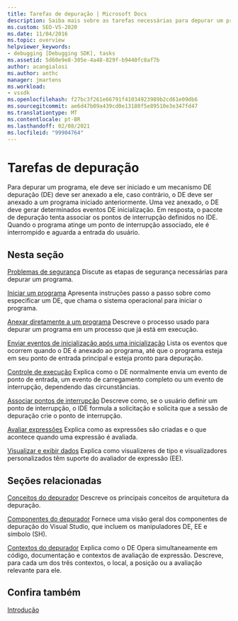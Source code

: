 ```yaml
---
title: Tarefas de depuração | Microsoft Docs
description: Saiba mais sobre as tarefas necessárias para depurar um programa, como anexá-lo a um mecanismo de depuração, gerar eventos de inicialização e atingir pontos de interrupção.
ms.custom: SEO-VS-2020
ms.date: 11/04/2016
ms.topic: overview
helpviewer_keywords:
- debugging [Debugging SDK], tasks
ms.assetid: 5d60e9e8-305e-4a48-829f-b9440fc8af7b
author: acangialosi
ms.author: anthc
manager: jmartens
ms.workload:
- vssdk
ms.openlocfilehash: f27bc3f261e66791f41034923989b2cd61e09db6
ms.sourcegitcommit: ae6d47b09a439cd0e13180f5e89510e3e347fd47
ms.translationtype: MT
ms.contentlocale: pt-BR
ms.lasthandoff: 02/08/2021
ms.locfileid: "99904764"
---
```

# <a name="debug-tasks"></a>Tarefas de depuração
Para depurar um programa, ele deve ser iniciado e um mecanismo DE depuração (DE) deve ser anexado a ele, caso contrário, o DE deve ser anexado a um programa iniciado anteriormente. Uma vez anexado, o DE deve gerar determinados eventos DE inicialização. Em resposta, o pacote de depuração tenta associar os pontos de interrupção definidos no IDE. Quando o programa atinge um ponto de interrupção associado, ele é interrompido e aguarda a entrada do usuário.

## <a name="in-this-section"></a>Nesta seção
 [Problemas de segurança](../../extensibility/debugger/security-issues.md) Discute as etapas de segurança necessárias para depurar um programa.

 [Iniciar um programa](../../extensibility/debugger/launching-a-program.md) Apresenta instruções passo a passo sobre como especificar um DE, que chama o sistema operacional para iniciar o programa.

 [Anexar diretamente a um programa](../../extensibility/debugger/attaching-directly-to-a-program.md) Descreve o processo usado para depurar um programa em um processo que já está em execução.

 [Enviar eventos de inicialização após uma inicialização](../../extensibility/debugger/sending-startup-events-after-a-launch.md) Lista os eventos que ocorrem quando o DE é anexado ao programa, até que o programa esteja em seu ponto de entrada principal e esteja pronto para depuração.

 [Controle de execução](../../extensibility/debugger/control-of-execution.md) Explica como o DE normalmente envia um evento de ponto de entrada, um evento de carregamento completo ou um evento de interrupção, dependendo das circunstâncias.

 [Associar pontos de interrupção](../../extensibility/debugger/binding-breakpoints.md) Descreve como, se o usuário definir um ponto de interrupção, o IDE formula a solicitação e solicita que a sessão de depuração crie o ponto de interrupção.

 [Avaliar expressões](../../extensibility/debugger/evaluating-expressions.md) Explica como as expressões são criadas e o que acontece quando uma expressão é avaliada.

 [Visualizar e exibir dados](../../extensibility/debugger/visualizing-and-viewing-data.md) Explica como visualizeres de tipo e visualizadores personalizados têm suporte do avaliador de expressão (EE).

## <a name="related-sections"></a>Seções relacionadas
 [Conceitos do depurador](../../extensibility/debugger/debugger-concepts.md) Descreve os principais conceitos de arquitetura da depuração.

 [Componentes do depurador](../../extensibility/debugger/debugger-components.md) Fornece uma visão geral dos componentes de depuração do Visual Studio, que incluem os manipuladores DE, EE e símbolo (SH).

 [Contextos do depurador](../../extensibility/debugger/debugger-contexts.md) Explica como o DE Opera simultaneamente em código, documentação e contextos de avaliação de expressão. Descreve, para cada um dos três contextos, o local, a posição ou a avaliação relevante para ele.

## <a name="see-also"></a>Confira também
 [Introdução](../../extensibility/debugger/getting-started-with-debugger-extensibility.md)
